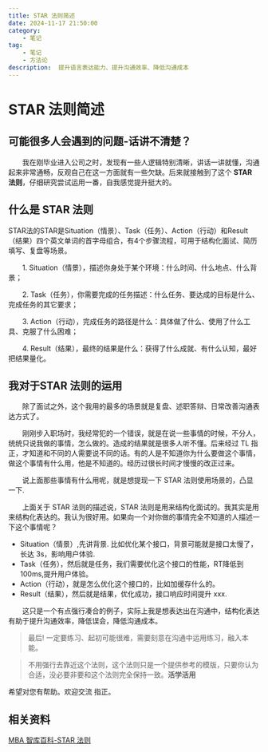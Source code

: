 ```yaml
---
title: STAR 法则简述
date: 2024-11-17 21:50:00
category:
    - 笔记
tag: 
    - 笔记
    - 方法论
description:  提升语言表达能力、提升沟通效率、降低沟通成本
---
```

# STAR 法则简述
## 可能很多人会遇到的问题-话讲不清楚？
&ensp;&ensp;&ensp;&ensp;我在刚毕业进入公司之时，发现有一些人逻辑特别清晰，讲话一讲就懂，沟通起来非常通畅，反观自己在这一方面就有一些欠缺。后来就接触到了这个 **STAR 法则**，仔细研究尝试运用一番，自我感觉提升挺大的。
## 什么是 STAR 法则
STAR法的STAR是Situation（情景）、Task（任务）、Action（行动）和Result（结果）四个英文单词的首字母组合，有4个步骤流程，可用于结构化面试、简历填写、复盘等场景。

　　1. Situation（情景），描述你身处于某个环境：什么时间、什么地点、什么背景；

　　2. Task（任务），你需要完成的任务描述：什么任务、要达成的目标是什么、完成任务的其它要求；

　　3. Action（行动），完成任务的路径是什么：具体做了什么、使用了什么工具、克服了什么困难；

　　4. Result（结果），最终的结果是什么：获得了什么成就、有什么认知，最好把结果量化。

## 我对于STAR 法则的运用

&ensp;&ensp;&ensp;&ensp;除了面试之外，这个我用的最多的场景就是复盘、述职答辩、日常改善沟通表达方式了。

&ensp;&ensp;&ensp;&ensp;刚刚步入职场时，我经常犯的一个错误，就是在说一些事情的时候，不分人，统统只说我做的事情，怎么做的。造成的结果就是很多人听不懂。后来经过 TL 指正，才知道和不同的人需要说不同的话。有的人是不知道你为什么要做这个事情，做这个事情有什么用，他是不知道的。经历过很长时间才慢慢的改正过来。

&emsp;&emsp;说上面那些事情有什么用呢，就是想提现一下 STAR 法则使用场景的，凸显一下.

&emsp;&emsp;上面关于 STAR 法则的描述说，STAR 法则是用来结构化面试的。我其实是用来结构化表达的。我认为很好用。如果向一个对你做的事情完全不知道的人描述一下这个事情呢？
- Situation（情景）,先讲背景. 比如优化某个接口，背景可能就是接口太慢了，长达 3s，影响用户体验.
- Task（任务），然后就是任务，我们需要优化这个接口的性能，RT降低到 100ms,提升用户体验。
- Action（行动），就是怎么优化这个接口的，比如加缓存什么的。
- Result（结果），然后就是结果，优化成功，接口响应时间提升 xxx.

&emsp;&emsp;这只是一个有点强行凑合的例子，实际上我是想表达出在沟通中，结构化表达有助于提升沟通效率，降低误会，降低沟通成本。

> 最后!  一定要练习、起初可能很难，需要刻意在沟通中运用练习，融入本能。

> 不用强行去靠近这个法则，这个法则只是一个提供参考的模版，只要你认为合适，没必要非要和这个法则完全保持一致。**活学活用**

希望对您有帮助。欢迎交流 指正。


## 相关资料
[MBA 智库百科-STAR 法则](https://wiki.mbalib.com/wiki/STAR%E6%B3%95)